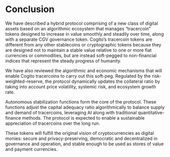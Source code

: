 # Conclusion

We have described a hybrid protocol comprising of a new class of digital assets based on an algorithmic ecosystem that manages “tracercoin” tokens designed to increase in value smoothly and steadily over time, along with a separate CGV governance token. Cogito’s tracercoin tokens are different from any other stablecoins or cryptographic tokens because they are designed not to maintain a stable value relative to one or more fiat currencies or commodities, but are instead soft-pegged to non-financial indices that represent the steady progress of humanity.

We have also reviewed the algorithmic and economic mechanisms that will enable Cogito tracercoins to carry out this soft-peg. Regulated by the risk-weighted-reserve, the protocol dynamically updates the collateral ratio by taking into account price volatility, systemic risk, and ecosystem growth rate.&#x20;

Autonomous stabilization functions form the core of the protocol. These functions adjust the capital adequacy ratio algorithmically to balance supply and demand of tracercoins, leveraging AI along with traditional quantitative-finance methods. The protocol is expected to enable a sustainable appreciation of tracercoins over the long run.

These tokens will fulfill the original vision of cryptocurrencies as digital monies: secure and privacy-preserving, democratic and decentralized in governance and operation, and stable enough to be used as stores of value and payment currencies.
